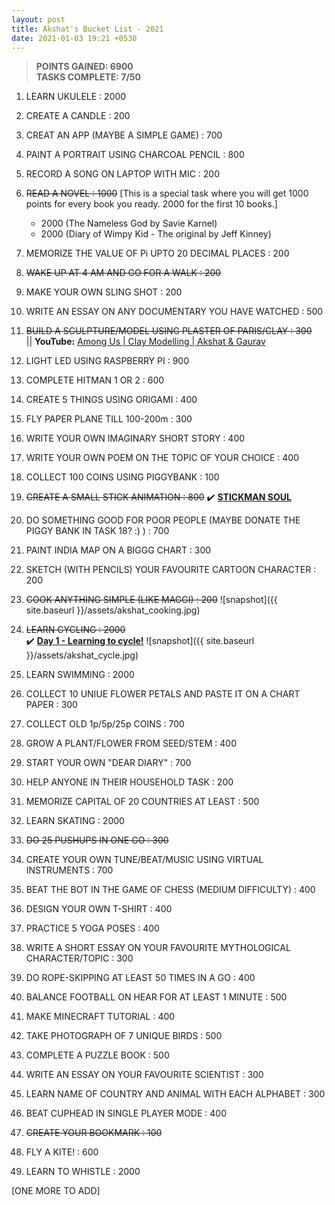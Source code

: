 ```yaml
---
layout: post
title: Akshat's Bucket List - 2021
date: 2021-01-03 19:21 +0530
---
```


> __POINTS GAINED: 6900__  
> __TASKS COMPLETE: 7/50__

1. LEARN UKULELE : 2000

2. CREATE A CANDLE : 200

3. CREAT AN APP (MAYBE A SIMPLE GAME) : 700

4. PAINT A PORTRAIT USING CHARCOAL PENCIL : 800

5. RECORD A SONG ON LAPTOP WITH MIC : 200

6. ~~READ A NOVEL : 1000~~
   [This is a special task where you will get 1000 points for every book you ready. 2000 for the first 10 books.]
    + 2000 (The Nameless God by Savie Karnel)
    + 2000 (Diary of Wimpy Kid - The original by Jeff Kinney)

7. MEMORIZE THE VALUE OF Pi UPTO 20 DECIMAL PLACES : 200

8. ~~WAKE UP AT 4 AM AND GO FOR A WALK : 200~~

9. MAKE YOUR OWN SLING SHOT : 200

10. WRITE AN ESSAY ON ANY DOCUMENTARY YOU HAVE WATCHED : 500

11. ~~BUILD A SCULPTURE/MODEL USING PLASTER OF PARIS/CLAY : 300~~  
    || __YouTube:__ [Among Us | Clay Modelling | Akshat & Gaurav](https://www.youtube.com/watch?v=VsYp2Ubce1k)

12. LIGHT LED USING RASPBERRY PI : 900

13. COMPLETE HITMAN 1 OR 2 : 600

14. CREATE 5 THINGS USING ORIGAMI : 400

15. FLY PAPER PLANE TILL 100-200m : 300

16. WRITE YOUR OWN IMAGINARY SHORT STORY : 400

17. WRITE YOUR OWN POEM ON THE TOPIC OF YOUR CHOICE : 400

18. COLLECT 100 COINS USING PIGGYBANK : 100

19. ~~CREATE A SMALL STICK ANIMATION : 800~~
:heavy_check_mark: __[STICKMAN SOUL](https://www.youtube.com/watch?v=zWAmzWRUdzc)__

20. DO SOMETHING GOOD FOR POOR PEOPLE (MAYBE DONATE THE PIGGY BANK IN TASK 18? :) ) : 700

21. PAINT INDIA MAP ON A BIGGG CHART : 300

22. SKETCH (WITH PENCILS) YOUR FAVOURITE CARTOON CHARACTER : 200

23. ~~COOK ANYTHING SIMPLE (LIKE MAGGI) : 200~~
![snapshot]({{ site.baseurl }}/assets/akshat_cooking.jpg)

24. ~~LEARN CYCLING : 2000~~  
:heavy_check_mark: __[Day 1 - Learning to cycle!](https://www.youtube.com/watch?v=vEZU4ydoxls&feature=youtu.be)__
![snapshot]({{ site.baseurl }}/assets/akshat_cycle.jpg)

25. LEARN SWIMMING : 2000

26. COLLECT 10 UNIUE FLOWER PETALS AND PASTE IT ON A CHART PAPER : 300

27. COLLECT OLD 1p/5p/25p COINS : 700

28. GROW A PLANT/FLOWER FROM SEED/STEM : 400

29. START YOUR OWN "DEAR DIARY" : 700

30. HELP ANYONE IN THEIR HOUSEHOLD TASK : 200

31. MEMORIZE CAPITAL OF 20 COUNTRIES AT LEAST : 500

32. LEARN SKATING : 2000

33. ~~DO 25 PUSHUPS IN ONE GO : 300~~

34. CREATE YOUR OWN TUNE/BEAT/MUSIC USING VIRTUAL INSTRUMENTS : 700

35. BEAT THE BOT IN THE GAME OF CHESS (MEDIUM DIFFICULTY) : 400

36. DESIGN YOUR OWN T-SHIRT : 400

37. PRACTICE 5 YOGA POSES : 400

38. WRITE A SHORT ESSAY ON YOUR FAVOURITE MYTHOLOGICAL CHARACTER/TOPIC : 300

39. DO ROPE-SKIPPING AT LEAST 50 TIMES IN A GO : 400

40. BALANCE FOOTBALL ON HEAR FOR AT LEAST 1 MINUTE : 500

41. MAKE MINECRAFT TUTORIAL : 400

42. TAKE PHOTOGRAPH OF 7 UNIQUE BIRDS : 500

43. COMPLETE A PUZZLE BOOK : 500

44. WRITE AN ESSAY ON YOUR FAVOURITE SCIENTIST : 300

45. LEARN NAME OF COUNTRY AND ANIMAL WITH EACH ALPHABET : 300

46. BEAT CUPHEAD IN SINGLE PLAYER MODE : 400

47. ~~CREATE YOUR BOOKMARK : 100~~

48. FLY A KITE! : 600

49. LEARN TO WHISTLE : 2000

[ONE MORE TO ADD]
